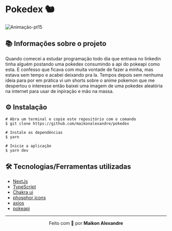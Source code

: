 # Pokedex 🐿️
![Animação-pt15](https://user-images.githubusercontent.com/86725282/180107513-0229c9c3-6cf4-469e-999a-04f7f6910a5e.gif)

## 📚 Informações sobre o projeto
Quando comecei a estudar programação todo dia que entrava no linkedin tinha alguém postando uma pokedex consumindo a api do pokeapi como esta. E confesso que ficava com muita vontade de fazer a minha, mas estava sem tempo e acabei deixando pra la. Tempos depois sem nenhuma ideia para por em prática vi um shorts sobre o anime pokemon que me despertou o interesse então baixei uma imagem de uma pokedex aleatória na internet para usar de inpiração e mão na massa.

## ⚙️ Instalação
```
# Abra um terminal e copie este repositório com o comando
$ git clone https://github.com/maikonalexandre/pokedex
```
```
# Instale as dependências
$ yarn

# Inicie a aplicação
$ yarn dev
```

## 🛠️ Tecnologias/Ferramentas utilizadas

* [NextJs](https://nextjs.org/docs/api-reference/create-next-app/)
* [TypeScript](https://www.typescriptlang.org/)
* [Chakra ui](https://chakra-ui.com/)
* [phosphor icons](https://www.npmjs.com/package/react-google-login](https://phosphoricons.com/))
* [axios](https://axios-http.com/ptbr/docs/intro)
* [pokeapi](https://axios-http.com/ptbr/docs/intro](https://pokeapi.co/))

<hr>
<p align="center">Feito com 💙 por <strong>Maikon Alexandre</strong></p>

